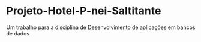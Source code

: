 # Projeto-Hotel-P-nei-Saltitante
Um trabalho para a disciplina de Desenvolvimento de aplicações em bancos de dados
